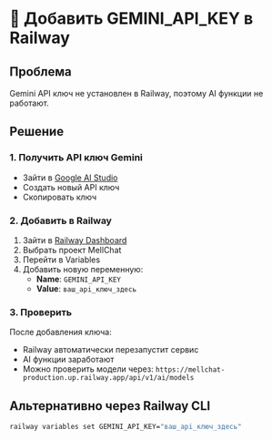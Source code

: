 # 🔑 Добавить GEMINI_API_KEY в Railway

## Проблема
Gemini API ключ не установлен в Railway, поэтому AI функции не работают.

## Решение

### 1. Получить API ключ Gemini
- Зайти в [Google AI Studio](https://aistudio.google.com/)
- Создать новый API ключ
- Скопировать ключ

### 2. Добавить в Railway
1. Зайти в [Railway Dashboard](https://railway.app/)
2. Выбрать проект MellChat
3. Перейти в Variables
4. Добавить новую переменную:
   - **Name**: `GEMINI_API_KEY`
   - **Value**: `ваш_api_ключ_здесь`

### 3. Проверить
После добавления ключа:
- Railway автоматически перезапустит сервис
- AI функции заработают
- Можно проверить модели через: `https://mellchat-production.up.railway.app/api/v1/ai/models`

## Альтернативно через Railway CLI
```bash
railway variables set GEMINI_API_KEY="ваш_api_ключ_здесь"
```
